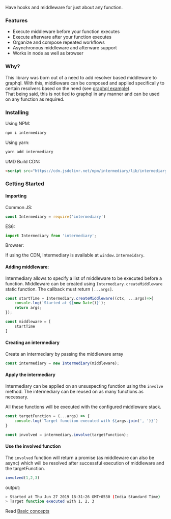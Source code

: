
Have hooks and middleware for just about any function.

### Features
- Execute middleware before your function executes
- Execute afterware after your function executes
- Organize and compose repeated workflows
- Asynchronous middleware and afterware support
- Works in node as well as browser


### Why?
This library was born out of a need to add resolver based middleware
to graphql. With this, middleware can be composed and applied specifically
to certain resolvers based on the need (see [graphql example](/examples/graphql)).  
That being said, this is not
tied to graphql in any manner and can be used on any function as required.


### Installing

Using NPM:

```bash
npm i intermediary
```

Using yarn:

```bash
yarn add intermediary
```

UMD Build CDN:

```html
<script src="https://cdn.jsdelivr.net/npm/intermediary/lib/intermediary.min.js"></script>
```

### Getting Started

#### Importing

Common JS:

```js
const Intermediary = require('intermediary')
```

ES6:

```js
import Intermediary from 'intermediary';
```
Browser:

If using the CDN, Intermediary is available at `window.Intermeidary`.

#### Adding middleware:

Intermediary allows to specify a list of middleware to be executed before a function.
Middleware can be created using `Intermediary.createMiddleware` static function.
The callback must return `[...args]`. 

```js
const startTime = Intermediary.createMiddleware((ctx, ...args)=>{
	console.log(`Started at ${new Date()}`);
	return args;
});

const middleware = [
	startTime
]
```

#### Creating an intermediary

Create an intermediary by passing the middleware array

```js
const intermediary = new Intermediary(middleware);
```

#### Apply the intermediary

Intermediary can be applied on an unsuspecting function using the `involve` method. The intermediary can be reused on as many functions as necessary. 

All these functions will be executed with the configured middleware stack.
```js
const targetFunction = (...args) => {
	console.log(`Target function executed with ${args.join(', ')}`)
}

const involved = intermediary.involve(targetFunction);

```

#### Use the involved function
The `involved` function will return a promise (as middleware can also be async) which will be resolved after successful execution of middleware and the targetFunction.

```js
involved(1,2,3)
```

output:

```bash
> Started at Thu Jun 27 2019 18:31:26 GMT+0530 (India Standard Time)
> Target function executed with 1, 2, 3

```

Read [Basic concepts](/basic-concepts)